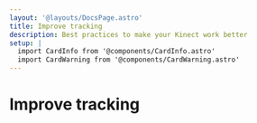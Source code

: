 ```yaml
---
layout: '@layouts/DocsPage.astro'
title: Improve tracking
description: Best practices to make your Kinect work better
setup: | 
  import CardInfo from '@components/CardInfo.astro'
  import CardWarning from '@components/CardWarning.astro'
---
```

# Improve tracking